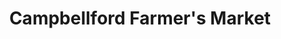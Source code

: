 ---
title: "Campbellford Farmer's Market"
url: /campbellford/campbellford-farmers-market/
shop: Hofladen
---